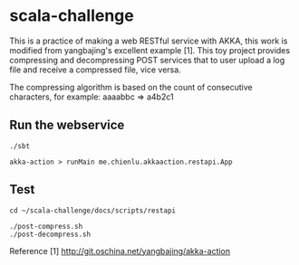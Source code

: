 # scala-challenge

This is a practice of making a web RESTful service with AKKA, this work is modified from yangbajing's excellent example [1]. This toy project provides compressing and decompressing POST services that to user upload a log file and receive a compressed file, vice versa.

The compressing algorithm is based on the count of consecutive characters, for example:
aaaabbc => a4b2c1 

## Run the webservice
```{r, engine='bash', count_lines}
./sbt
```

```{r, engine='bash', count_lines}
akka-action > runMain me.chienlu.akkaaction.restapi.App
```

## Test 
```{r, engine='bash', count_lines}
cd ~/scala-challenge/docs/scripts/restapi

./post-compress.sh
./post-decompress.sh
```

Reference
[1] http://git.oschina.net/yangbajing/akka-action
